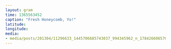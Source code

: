 ```yaml
---
layout: gram
time: 1365563452
caption: "Fresh Honeycomb, Yo!"
latitude: 
longitude: 
media:
- media/posts/201304/11296633_1445706685743037_994345962_n_17842660657000351.jpg
---
```

